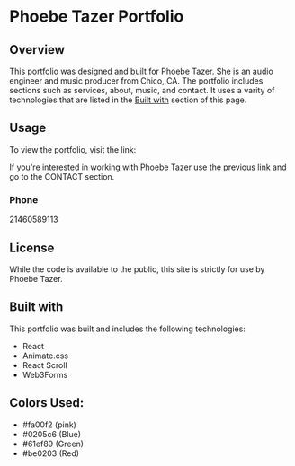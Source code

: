 # Phoebe Tazer Portfolio

## Overview

This portfolio was designed and built for Phoebe Tazer. She is an audio engineer and music producer from Chico, CA. The portfolio includes sections such as services, about, music, and contact. It uses a varity of technologies that are listed in the [Built with](#built-with) section of this page.

## Usage

To view the portfolio, visit the link:

If you're interested in working with Phoebe Tazer use the previous link and go to the CONTACT section.

### Phone

21460589113

## License

While the code is available to the public, this site is strictly for use by Phoebe Tazer.

## Built with

This portfolio was built and includes the following technologies:

- React
- Animate.css
- React Scroll
- Web3Forms

## Colors Used:

- #fa00f2 (pink)
- #0205c6 (Blue)
- #61ef89 (Green)
- #be0203 (Red)
